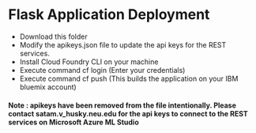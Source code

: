 # Flask Application Deployment

* Download this folder
* Modify the apikeys.json file to update the api keys for the REST services.
* Install Cloud Foundry CLI on your machine
* Execute command cf login (Enter your credentials)
* Execute command cf push (This builds the application on your IBM bluemix account)

#### Note : apikeys have been removed from the file intentionally. Please contact satam.v_husky.neu.edu for the api keys to connect to the REST services on Microsoft Azure ML Studio